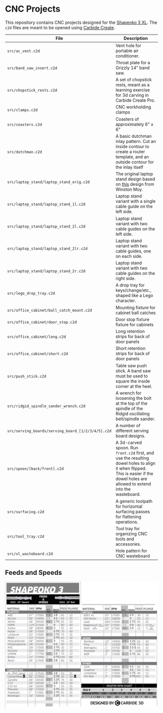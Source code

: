 # CNC Projects

This repository contains CNC projects designed for the [Shapeoko 3 XL](https://shop.carbide3d.com/products/shapeoko3?variant=14064088580157). The `c2d` files are meant to be opened using [Carbide Create](https://carbide3d.com/carbidecreate/).

| File | Description |
| --- | --- |
| `src/ac_vent.c2d` | Vent hole for portable air conditioner. |
| `src/band_saw_insert.c2d` | Throat plate for a Grizzly 14" band saw. |
| `src/chopstick_rests.c2d` | A set of chopstick rests, meant as a learning exercise for 3d carving in Carbide Create Pro. |
| `src/clamps.c2d` | CNC workholding clamps |
| `src/coasters.c2d` | Coasters of approximately 6" x 6" |
| `src/dutchman.c2d` | A basic dutchman inlay pattern. Cut an inside contour to create a router template, and an outside contour for the inlay itself |
| `src/laptop_stand/laptop_stand_orig.c2d` | The original laptop stand design based on [this](http://www.winstonmoy.com/2016/06/diy-laptop-stand-for-5-in-materials/) design from Winston Moy. |
| `src/laptop_stand/laptop_stand_1l.c2d` | Laptop stand variant with a single cable guide on the left side. |
| `src/laptop_stand/laptop_stand_2l.c2d` | Laptop stand variant with two cable guides on the left side. |
| `src/laptop_stand/laptop_stand_2lr.c2d` | Laptop stand variant with two cable guides, one on each side. |
| `src/laptop_stand/laptop_stand_2r.c2d` | Laptop stand variant with two cable guides on the right side. |
| `src/lego_drop_tray.c2d` | A drop tray for keys/change/etc., shaped like a Lego character. |
| `src/office_cabinet/ball_catch_mount.c2d` | Mounting fixture for cabinet ball catches |
| `src/office_cabinet/door_stop.c2d` | Door stop fixture fixture for cabinets |
| `src/office_cabinet/long.c2d` | Long retention strips for back of door panels |
| `src/office_cabinet/short.c2d` | Short retention strips for back of door panels |
| `src/push_stick.c2d` | Table saw push stick. A band saw must be used to square the inside corner at the heel. |
| `src/ridgid_spindle_sander_wrench.c2d` | A wrench for loosening the bolt at the top of the spindle of the Ridgid oscillating belt/spindle sander. |
| `src/serving_boards/serving_board_[1/2/3/4/5].c2d` | A number of different serving board designs. |
| `src/spoon/[back/front].c2d` | A 3d-carved spoon. Run `front.c2d` first, and use the resulting dowel holes to align it when flipped. This is easier if the dowel holes are allowed to extend into the wasteboard. |
| `src/surfacing.c2d` | A generic toolpath for horizontal surfacing passes for flattening operations. |
| `src/tool_tray.c2d` | Tool tray for organizing CNC tools and accessories. |
| `src/xl_wasteboard.c2d` | Hole pattern for CNC wasteboard |

## Feeds and Speeds

![Feeds and speeds chart](assets/S3_feeds_250.jpg)
